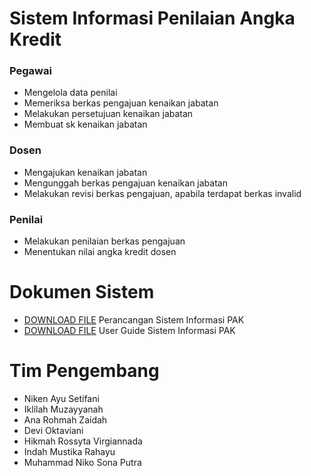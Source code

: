 # Sistem Informasi Penilaian Angka Kredit
### Pegawai
- Mengelola data penilai
- Memeriksa berkas pengajuan kenaikan jabatan
- Melakukan persetujuan kenaikan jabatan
- Membuat sk kenaikan jabatan
### Dosen
- Mengajukan kenaikan jabatan
- Mengunggah berkas pengajuan kenaikan jabatan
- Melakukan revisi berkas pengajuan, apabila terdapat berkas invalid
### Penilai
- Melakukan penilaian berkas pengajuan 
- Menentukan nilai angka kredit dosen
# Dokumen Sistem
- [DOWNLOAD FILE](https://github.com/indahmustika/php-sipak/files/5049384/PROPOSAL.SISTEM.INFORMASI.PAK.pdf) Perancangan Sistem Informasi PAK 
- [DOWNLOAD FILE](https://github.com/indahmustika/php-sipak/files/5049396/USER.GUIDE.SISTEM.INFORMASI.PAK.pdf) User Guide Sistem Informasi PAK 
# Tim Pengembang
- Niken Ayu Setifani
- Iklilah Muzayyanah
- Ana Rohmah Zaidah
- Devi Oktaviani
- Hikmah Rossyta Virgiannada
- Indah Mustika Rahayu
- Muhammad Niko Sona Putra

